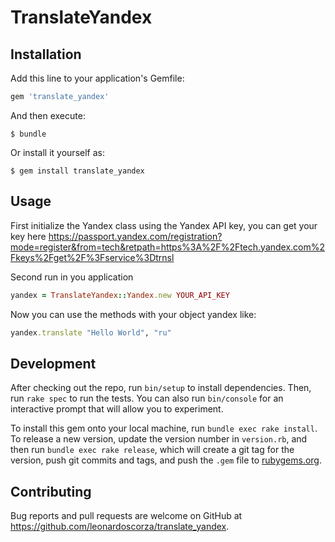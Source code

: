 # TranslateYandex

## Installation

Add this line to your application's Gemfile:

```ruby
gem 'translate_yandex'
```

And then execute:

    $ bundle

Or install it yourself as:

    $ gem install translate_yandex

## Usage

First initialize the Yandex class using the Yandex API key, you can get your key here https://passport.yandex.com/registration?mode=register&from=tech&retpath=https%3A%2F%2Ftech.yandex.com%2Fkeys%2Fget%2F%3Fservice%3Dtrnsl

Second run in you application

```ruby
yandex = TranslateYandex::Yandex.new YOUR_API_KEY
```
Now you can use the methods with your object yandex like:

```ruby
yandex.translate "Hello World", "ru"
```

## Development

After checking out the repo, run `bin/setup` to install dependencies. Then, run `rake spec` to run the tests. You can also run `bin/console` for an interactive prompt that will allow you to experiment.

To install this gem onto your local machine, run `bundle exec rake install`. To release a new version, update the version number in `version.rb`, and then run `bundle exec rake release`, which will create a git tag for the version, push git commits and tags, and push the `.gem` file to [rubygems.org](https://rubygems.org).

## Contributing

Bug reports and pull requests are welcome on GitHub at https://github.com/leonardoscorza/translate_yandex.
